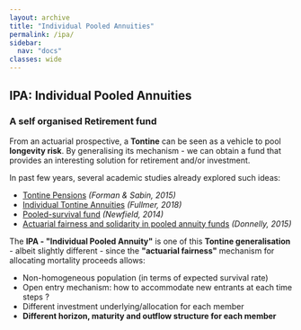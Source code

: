 ```yaml
---
layout: archive
title: "Individual Pooled Annuities"
permalink: /ipa/
sidebar:
  nav: "docs"
classes: wide
---
```


## IPA: Individual Pooled Annuities
### A self organised Retirement fund

From an actuarial prospective, a **Tontine** can be seen as a vehicle to pool **longevity risk**.
By generalising its mechanism - we can obtain a fund that provides an interesting solution for retirement and/or investment.

In past few years, several academic studies already explored such ideas:
* [Tontine Pensions](https://scholarship.law.upenn.edu/penn_law_review/vol163/iss3/3/) *(Forman & Sabin, 2015)*
* [Individual Tontine Annuities](https://ssrn.com/abstract=3217551) *(Fullmer, 2018)*
* [Pooled-survival fund](https://www.actuaries.asn.au/Library/Events/FSF/2014/NewfieldPostRetirementPaper140505.pdf) *(Newfield, 2014)*
* [Actuarial fairness and solidarity in pooled annuity funds](https://arxiv.org/abs/1311.5120) *(Donnelly, 2015)*


The **IPA - "Individual Pooled Annuity"** is one of this **Tontine generalisation** - albeit slightly different - since the **"actuarial fairness"** mechanism for allocating mortality proceeds allows:
* Non-homogeneous population (in terms of expected survival rate)
* Open entry mechanism: how to accommodate new entrants at each time steps ?
* Different investment underlying/allocation for each member
* **Different horizon, maturity and outflow structure for each member**
